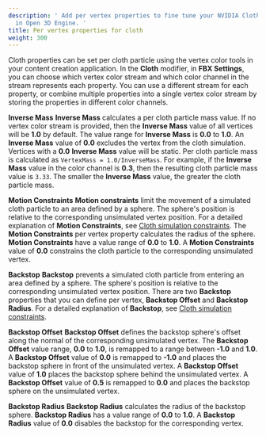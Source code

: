 ```yaml
---
description: ' Add per vertex properties to fine tune your NVIDIA Cloth simulations
  in Open 3D Engine. '
title: Per vertex properties for cloth
weight: 300
---
```


Cloth properties can be set per cloth particle using the vertex color tools in your content creation application. In the **Cloth** modifier, in **FBX Settings**, you can choose which vertex color stream and which color channel in the stream represents each property. You can use a different stream for each property, or combine multiple properties into a single vertex color stream by storing the properties in different color channels.

**Inverse Mass**
**Inverse Mass** calculates a per cloth particle mass value. If no vertex color stream is provided, then the **Inverse Mass** value of all vertices will be **1.0** by default. The value range for **Inverse Mass** is **0.0** to **1.0**.
An **Inverse Mass** value of **0.0** excludes the vertex from the cloth simulation. Vertices with a **0.0** **Inverse Mass** value will be static.
Per cloth particle mass is calculated as `VertexMass = 1.0/InverseMass`. For example, if the **Inverse Mass** value in the color channel is **0.3**, then the resulting cloth particle mass value is `3.33`. The smaller the **Inverse Mass** value, the greater the cloth particle mass.

**Motion Constraints**
**Motion constraints** limit the movement of a simulated cloth particle to an area defined by a sphere. The sphere's position is relative to the corresponding unsimulated vertex position. For a detailed explanation of **Motion Constraints**, see [Cloth simulation constraints](/docs/user-guide/interactivity/physics/nvidia-cloth/constraints/).
The **Motion Constraints** per vertex property calculates the radius of the sphere. **Motion Constraints** have a value range of **0.0** to **1.0**.
A **Motion Constraints** value of **0.0** constrains the cloth particle to the corresponding unsimulated vertex.

**Backstop**
**Backstop** prevents a simulated cloth particle from entering an area defined by a sphere. The sphere's position is relative to the corresponding unsimulated vertex position. There are two **Backstop** properties that you can define per vertex, **Backstop Offset** and **Backstop Radius**. For a detailed explanation of **Backstop**, see [Cloth simulation constraints](/docs/user-guide/interactivity/physics/nvidia-cloth/constraints/).

**Backstop Offset**
**Backstop Offset** defines the backstop sphere's offset along the normal of the corresponding unsimulated vertex. The **Backstop Offset** value range, **0.0** to **1.0**, is remapped to a range between **-1.0** and **1.0**.
A **Backstop Offset** value of **0.0** is remapped to **-1.0** and places the backstop sphere in front of the unsimulated vertex.
A **Backstop Offset** value of **1.0** places the backstop sphere behind the unsimulated vertex.
A **Backstop Offset** value of **0.5** is remapped to **0.0** and places the backstop sphere on the unsimulated vertex.

**Backstop Radius**
**Backstop Radius** calculates the radius of the backstop sphere. **Backstop Radius** has a value range of **0.0** to **1.0**.
A **Backstop Radius** value of **0.0** disables the backstop for the corresponding vertex.
